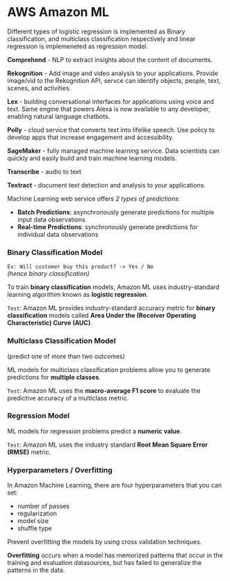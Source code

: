 # AWS Amazon ML

Different types of logistic regression is implemented as Binary classification, and multiclass classification respectively and linear regression is implemeneted as regression model.

**Comprehend** - NLP to extract insights about the content of documents.

**Rekognition** - Add image and video analysis to your applications. Provide image/vid to the Rekognition API, servce can identify objects, people, text, scenes, and activities.

**Lex** - building conversational interfaces for applications using voice and text. Same engine that powers Alexa is now available to any developer, enabling natural language chatbots.

**Polly** - cloud service that converts text into lifelike speech. Use policy to develop apps that increase engagement and accessibility.

**SageMaker** - fully managed machine learning service. Data scientists can quickly and easily build and train machine learning models.

**Transcribe** - audio to text

**Textract** - document text detection and analysis to your applications.

Machine Learning web service offers _2 types of predictions_: 
- **Batch Predictions**: asynchronously generate predictions for multiple input data observations
- **Real-time Predictions**: synchronously generate predictions for individual data observations

### Binary Classification Model

`Ex: Will customer buy this product? -> Yes / No` \
_(hence binary classification)_

To train **binary classification** models, Amazon ML uses industry-standard learning algorithim known as **logistic regression**.

`Test`: Amazon ML provides industry-standard accuracy metric for **binary classification** models called **Area Under the (Receiver Operating Characteristic) Curve (AUC)**.

### Multiclass Classification Model

(predict one of more than two outcomes)

ML models for multiclass classification problems allow you to generate predictions for **multiple classes**.

`Test`: Amazon ML uses the **macro-average F1 score** to evaluate the predictive accuracy of a multiclass metric.

### Regression Model

ML models for regression problems predict a **numeric value**. 

`Test`: Amazon ML uses the industry standard **Root Mean Square Error (RMSE)** metric.

### Hyperparameters / Overfitting
In Amazon Machine Learning, there are four hyperparameters that you can set: 
- number of passes
- regularization
- model size
- shuffle type

Prevent overfitting the models by using cross validation techniques.

**Overfitting** occurs when a model has memorized patterns that occur in the training and evaluation datasources, but has failed to generalize the patterns in the data.